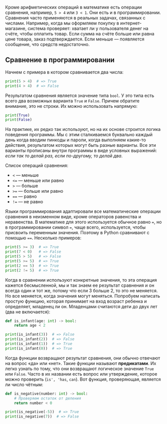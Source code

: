 Кроме арифметических операций в математике есть операции сравнения, например, `5 > 4` или `3 < 1`. Они есть и в программировании. Сравнения часто применяются в реальных задачах, связанных с числами. Например, когда мы оформляем покупку в интернет-магазине, система проверяет: хватает ли у пользователя денег на счёте, чтобы оплатить товар.  Если сумма на счёте больше или равна цене товара, заказ подтверждается. Если меньше — появляется сообщение, что средств недостаточно.

## Сравнение в программировании

Начнем с примера в котором сравнивается два числа:

```python
print(5 > 4)  # => True
print(4 > 4)  # => False
```

Результатом сравнения является значение типа `bool`. У это типа есть всего два возможных варианта `True` и `False`. Причем обратите внимание, это не строки. Их можно использовать напрямую:

```python
print(True)
print(False)
```

На практике, их редко так используют, но на их основе строится логика поведения программы. Мы с этим сталкиваемся буквально каждый день когда вводим пинкоды и пароли, когда выполняем какие-то действия, результатом которых могут быть разные варианты. Все эти варианты прописаны внутри программы в виде условных выражений: *если так то делай раз, если по-другому, то делай два*.

Список операций сравнения:

* `<`  — меньше
* `<=` — меньше или равно
* `>`  — больше
* `>=` — больше или равно
* `==` — равно
* `!=` — не равно

Языки программирования адаптировали все математические операции сравнения в неизменном виде, кроме операторов равенства и неравенства. В математике для этого используется обычное равно `=`, но в программировании символ `=`, чаще всего, используется, чтобы присвоить переменным значения. Поэтому в Python сравнивают с помощью `==`. Несколько примеров:

```python
print(5 >= 3)  # => True
print(7 < 0)   # => False
print(5 > 5)   # => False
print(5 >= 5)  # => True
print(2 == 5)  # => True
print(2 != 5)  # => True
```

Когда в сравнении используют конкретные значения, то эта операция кажется бесмысленной, мы и так знаем ее результат сравнения и он всегда один и тот же, потому что если 3 больше 2, то это не меняется. Но все меняется, когда значения могут меняться. Попробуем написать простую функцию, которая принимает на вход возраст ребенка и определяет, младенец ли он. Младенцами считаются дети до двух лет (два не включается):

```python
def is_infant(age: int) -> bool:
    return age < 2

print(is_infant(3))  # => False
print(is_infant(2))  # => False
print(is_infant(1))  # => True
print(is_infant(0))  # => True
```

Когда функции возвращают результат сравнения, они обычно отвечают на вопрос «да» или «нет». Такие функции называют **предикатами**. Их легко узнать по тому, что они возвращают логическое значение `True` или `False`. Часто в их названии есть вопрос или утверждение, которое можно проверить (`is', 'has`, `can`). Вот функция, проверяющая, является ли число чётным:

```python
def is_negative(number: int) -> bool:
    # Проверяем остаток от деления
    return number < 0

print(is_negative(-5))  # => True
print(is_negative(7))  # => False
```
